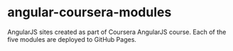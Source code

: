 # angular-coursera-modules
AngularJS sites created as part of Coursera AngularJS course. Each of the five modules are deployed to GitHub Pages.
